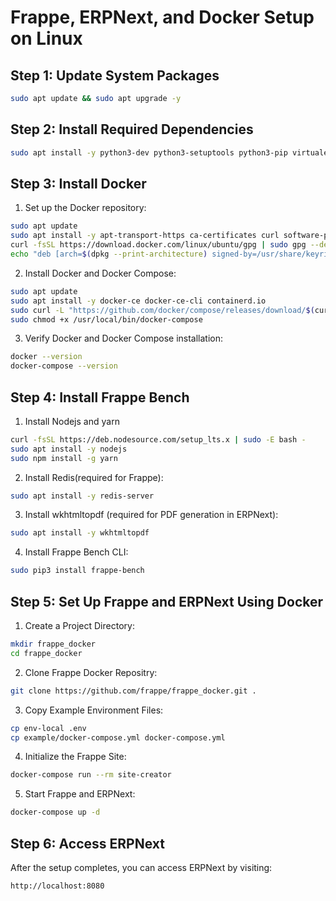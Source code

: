 # Frappe, ERPNext, and Docker Setup on Linux

## Step 1: Update System Packages
```bash
sudo apt update && sudo apt upgrade -y
```
## Step 2: Install Required Dependencies
```bash
sudo apt install -y python3-dev python3-setuptools python3-pip virtualenv software-properties-common curl
```
## Step 3: Install Docker
1. Set up the Docker repository:
```bash
sudo apt update
sudo apt install -y apt-transport-https ca-certificates curl software-properties-common
curl -fsSL https://download.docker.com/linux/ubuntu/gpg | sudo gpg --dearmor -o /usr/share/keyrings/docker-archive-keyring.gpg
echo "deb [arch=$(dpkg --print-architecture) signed-by=/usr/share/keyrings/docker-archive-keyring.gpg] https://download.docker.com/linux/ubuntu $(lsb_release -cs) stable" | sudo tee /etc/apt/sources.list.d/docker.list > /dev/null
```
2. Install Docker and Docker Compose:
```bash
sudo apt update
sudo apt install -y docker-ce docker-ce-cli containerd.io
sudo curl -L "https://github.com/docker/compose/releases/download/$(curl -s https://api.github.com/repos/docker/compose/releases/latest | grep -Po '"tag_name": "\K.*?(?=")')/docker-compose-$(uname -s)-$(uname -m)" -o /usr/local/bin/docker-compose
sudo chmod +x /usr/local/bin/docker-compose
```
3. Verify Docker and Docker Compose installation:
```bash
docker --version
docker-compose --version
```
## Step 4: Install Frappe Bench
1. Install Nodejs and yarn
```bash
curl -fsSL https://deb.nodesource.com/setup_lts.x | sudo -E bash -
sudo apt install -y nodejs
sudo npm install -g yarn
```
2. Install Redis(required for Frappe):
```bash
sudo apt install -y redis-server
```
3. Install wkhtmltopdf (required for PDF generation in ERPNext):
```bash
sudo apt install -y wkhtmltopdf
```
4. Install Frappe Bench CLI:
```bash
sudo pip3 install frappe-bench
```
## Step 5: Set Up Frappe and ERPNext Using Docker
1. Create a Project Directory:
```bash
mkdir frappe_docker
cd frappe_docker
```
2. Clone Frappe Docker Repositry:
```bash
git clone https://github.com/frappe/frappe_docker.git .
```
3. Copy Example Environment Files:
```bash
cp env-local .env
cp example/docker-compose.yml docker-compose.yml
```
4. Initialize the Frappe Site:
```bash
docker-compose run --rm site-creator
```
5. Start Frappe and ERPNext:
```bash
docker-compose up -d
```
## Step 6: Access ERPNext
After the setup completes, you can access ERPNext by visiting:
```bash
http://localhost:8080
```
